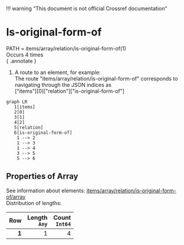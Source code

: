 !!! warning "This document is not official Crossref documentation"
# Is-original-form-of
PATH = items/array/relation/is-original-form-of(1)  
Occurs 4 times  
{ .annotate }

1. A route to an element, for example:  
   The route "items/array/relation/is-original-form-of" corresponds to navigating through the JSON indices as  
   ["items"][0]["relation"]["is-original-form-of"]  

```mermaid
graph LR
   1[items]
   2[0]
   3[1]
   4[2]
   5[relation]
   6[is-original-form-of]
    1 --> 2
    1 --> 3
    1 --> 4
    3 --> 5
    5 --> 6
```


## Properties of Array
See information about elements: [items/array/relation/is-original-form-of/array](array/index.md)  
Distribution of lengths:  

| **Row** | **Length**<br>`Any` | **Count**<br>`Int64` |
|--------:|--------------------:|---------------------:|
| **1**   | 1                   | 4                    |

